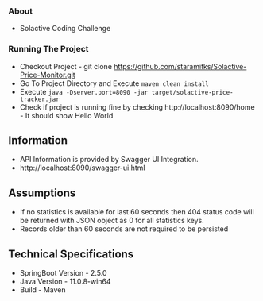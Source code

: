 ### About
 - Solactive Coding Challenge

### Running The Project
 - Checkout Project - git clone https://github.com/staramitks/Solactive-Price-Monitor.git
 - Go To Project Directory and Execute ```maven clean install```
 - Execute ```java -Dserver.port=8090 -jar target/solactive-price-tracker.jar```
 - Check if project is running fine by checking http://localhost:8090/home - It should show Hello World


## Information
 - API Information is provided by Swagger UI Integration.
 - http://localhost:8090/swagger-ui.html

## Assumptions
 - If no statistics is available for last 60 seconds then 404 status code will be returned with JSON object as 0 for all statistics keys.
 - Records older than 60 seconds are not required to be persisted

## Technical Specifications
 - SpringBoot Version - 2.5.0
 - Java Version - 11.0.8-win64
 - Build - Maven
 

 
 